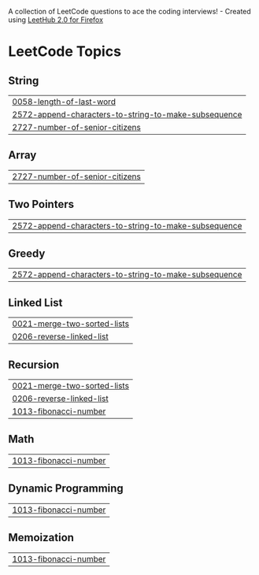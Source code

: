 A collection of LeetCode questions to ace the coding interviews! - Created using [LeetHub 2.0 for Firefox](https://github.com/maitreya2954/LeetHub-2.0-Firefox)
<!---LeetCode Topics Start-->
# LeetCode Topics
## String
|  |
| ------- |
| [0058-length-of-last-word](https://github.com/shridhiaggarwal/Leetcode_practice/tree/master/0058-length-of-last-word) |
| [2572-append-characters-to-string-to-make-subsequence](https://github.com/shridhiaggarwal/Leetcode_practice/tree/master/2572-append-characters-to-string-to-make-subsequence) |
| [2727-number-of-senior-citizens](https://github.com/shridhiaggarwal/Leetcode_practice/tree/master/2727-number-of-senior-citizens) |
## Array
|  |
| ------- |
| [2727-number-of-senior-citizens](https://github.com/shridhiaggarwal/Leetcode_practice/tree/master/2727-number-of-senior-citizens) |
## Two Pointers
|  |
| ------- |
| [2572-append-characters-to-string-to-make-subsequence](https://github.com/shridhiaggarwal/Leetcode_practice/tree/master/2572-append-characters-to-string-to-make-subsequence) |
## Greedy
|  |
| ------- |
| [2572-append-characters-to-string-to-make-subsequence](https://github.com/shridhiaggarwal/Leetcode_practice/tree/master/2572-append-characters-to-string-to-make-subsequence) |
## Linked List
|  |
| ------- |
| [0021-merge-two-sorted-lists](https://github.com/shridhiaggarwal/Leetcode_practice/tree/master/0021-merge-two-sorted-lists) |
| [0206-reverse-linked-list](https://github.com/shridhiaggarwal/Leetcode_practice/tree/master/0206-reverse-linked-list) |
## Recursion
|  |
| ------- |
| [0021-merge-two-sorted-lists](https://github.com/shridhiaggarwal/Leetcode_practice/tree/master/0021-merge-two-sorted-lists) |
| [0206-reverse-linked-list](https://github.com/shridhiaggarwal/Leetcode_practice/tree/master/0206-reverse-linked-list) |
| [1013-fibonacci-number](https://github.com/shridhiaggarwal/Leetcode_practice/tree/master/1013-fibonacci-number) |
## Math
|  |
| ------- |
| [1013-fibonacci-number](https://github.com/shridhiaggarwal/Leetcode_practice/tree/master/1013-fibonacci-number) |
## Dynamic Programming
|  |
| ------- |
| [1013-fibonacci-number](https://github.com/shridhiaggarwal/Leetcode_practice/tree/master/1013-fibonacci-number) |
## Memoization
|  |
| ------- |
| [1013-fibonacci-number](https://github.com/shridhiaggarwal/Leetcode_practice/tree/master/1013-fibonacci-number) |
<!---LeetCode Topics End-->